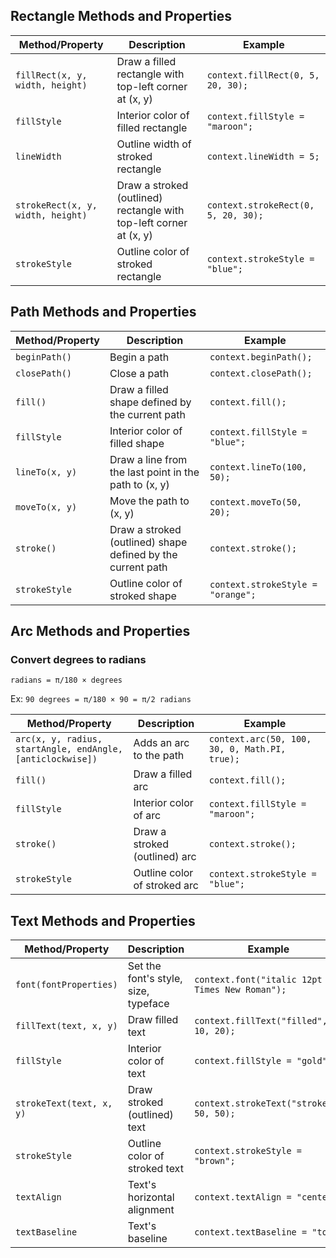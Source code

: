 ## Rectangle Methods and Properties
Method/Property                   | Description                                                        | Example
----------------------------------|--------------------------------------------------------------------|-------
`fillRect(x, y, width, height)`   | Draw a filled rectangle with top-left corner at (x, y)             | `context.fillRect(0, 5, 20, 30);`
`fillStyle`                       | Interior color of filled rectangle                                 | `context.fillStyle = "maroon";`
`lineWidth`                       | Outline width of stroked rectangle                                 | `context.lineWidth = 5;`
`strokeRect(x, y, width, height)` | Draw a stroked (outlined) rectangle with top-left corner at (x, y) | `context.strokeRect(0, 5, 20, 30);`
`strokeStyle`                     | Outline color of stroked rectangle                                 | `context.strokeStyle = "blue";`

## Path Methods and Properties
| Method/Property     | Description                                                 | Example                           |
|---------------------|-------------------------------------------------------------|-----------------------------------|
| `beginPath()`       | Begin a path                                                | `context.beginPath();`            |
| `closePath()`       | Close a path                                                | `context.closePath();`            |
| `fill()`            | Draw a filled shape defined by the current path             | `context.fill();`                 |
| `fillStyle`         | Interior color of filled shape                              | `context.fillStyle = "blue";`     |
| `lineTo(x, y)`      | Draw a line from the last point in the path to (x, y)       | `context.lineTo(100, 50);`        |
| `moveTo(x, y)`      | Move the path to (x, y)                                     | `context.moveTo(50, 20);`         |
| `stroke()`          | Draw a stroked (outlined) shape defined by the current path | `context.stroke();`               |
| `strokeStyle`       | Outline color of stroked shape                              | `context.strokeStyle = "orange";` |


## Arc Methods and Properties
### Convert degrees to radians
`radians = π/180 × degrees`

Ex: `90 degrees = π/180 × 90 = π/2 radians`

| Method/Property                                            | Description                   | Example                                              |
|------------------------------------------------------------|-------------------------------|------------------------------------------------------|
| `arc(x, y, radius, startAngle, endAngle, [anticlockwise])` | Adds an arc to the path       | `context.arc(50, 100, 30, 0, Math.PI, true);`        |
| `fill()`                                                   | Draw a filled arc             | `context.fill();`                                    |
| `fillStyle`                                                | Interior color of arc         | `context.fillStyle = "maroon";`                      |
| `stroke()`                                                 | Draw a stroked (outlined) arc | `context.stroke();`                                  |
| `strokeStyle`                                              | Outline color of stroked arc  | `context.strokeStyle = "blue";`                      |

## Text Methods and Properties
| Method/Property          | Description                          | Example                                                |
|--------------------------|--------------------------------------|--------------------------------------------------------|
| `font(fontProperties)`   | Set the font's style, size, typeface | `context.font("italic 12pt Times New Roman");`         |
| `fillText(text, x, y)`   | Draw filled text                     | `context.fillText("filled", 10, 20);`                  |
| `fillStyle`              | Interior color of text               | `context.fillStyle = "gold";`                          |
| `strokeText(text, x, y)` | Draw stroked (outlined) text         | `context.strokeText("stroked", 50, 50);`               |
| `strokeStyle`            | Outline color of stroked text        | `context.strokeStyle = "brown";`                       |
| `textAlign`              | Text's horizontal alignment          | `context.textAlign = "center";`                        |
| `textBaseline`           | Text's baseline                      | `context.textBaseline = "top";`                        |
